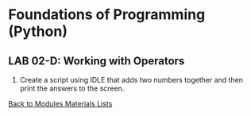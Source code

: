 # Foundations of Programming (Python)  

## LAB 02-D: Working with Operators

1.	Create a script using IDLE that adds two numbers together and then print the answers to the screen.

[Back to Modules Materials Lists](../Modules.md#module-02-materials-list)